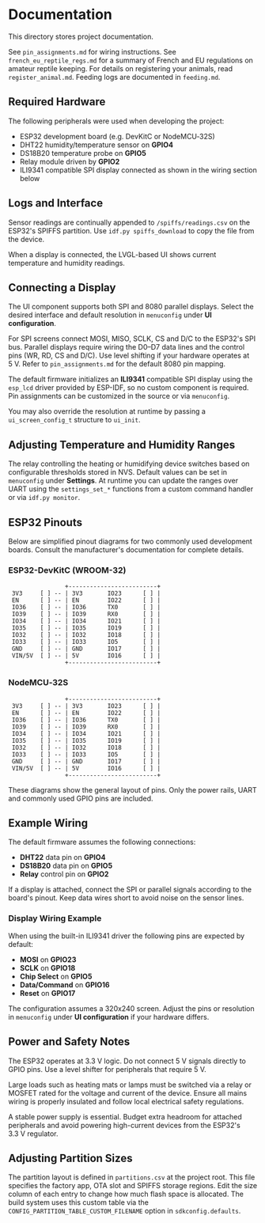 # Documentation

This directory stores project documentation.

See `pin_assignments.md` for wiring instructions. See `french_eu_reptile_regs.md` for a summary of French and EU regulations on amateur reptile keeping. For details on registering your animals, read `register_animal.md`.
Feeding logs are documented in `feeding.md`.

## Required Hardware

The following peripherals were used when developing the project:

- ESP32 development board (e.g. DevKitC or NodeMCU‑32S)
- DHT22 humidity/temperature sensor on **GPIO4**
- DS18B20 temperature probe on **GPIO5**
- Relay module driven by **GPIO2**
- ILI9341 compatible SPI display connected as shown in the wiring section below

## Logs and Interface

Sensor readings are continually appended to `/spiffs/readings.csv` on the
ESP32's SPIFFS partition. Use `idf.py spiffs_download` to copy the file from the
device.

When a display is connected, the LVGL-based UI shows current temperature and
humidity readings.

## Connecting a Display

The UI component supports both SPI and 8080 parallel displays. Select the
desired interface and default resolution in `menuconfig` under **UI
configuration**.

For SPI screens connect MOSI, MISO, SCLK, CS and D/C to the ESP32's SPI bus.
Parallel displays require wiring the D0–D7 data lines and the control pins
(WR, RD, CS and D/C). Use level shifting if your hardware operates at 5 V.
Refer to `pin_assignments.md` for the default 8080 pin mapping.

The default firmware initializes an **ILI9341** compatible SPI display using the
`esp_lcd` driver provided by ESP-IDF, so no custom component is required.
Pin assignments can be customized in the source or via `menuconfig`.

You may also override the resolution at runtime by passing a
`ui_screen_config_t` structure to `ui_init`.

## Adjusting Temperature and Humidity Ranges

The relay controlling the heating or humidifying device switches based on
configurable thresholds stored in NVS. Default values can be set in
`menuconfig` under **Settings**. At runtime you can update the ranges over
UART using the `settings_set_*` functions from a custom command handler or
via `idf.py monitor`.

## ESP32 Pinouts

Below are simplified pinout diagrams for two commonly used development boards. Consult the manufacturer's documentation for complete details.

### ESP32-DevKitC (WROOM-32)

```
                +-------------------------+
 3V3     [ ] -- | 3V3       IO23      [ ] |
 EN      [ ] -- | EN        IO22      [ ] |
 IO36    [ ] -- | IO36      TX0       [ ] |
 IO39    [ ] -- | IO39      RX0       [ ] |
 IO34    [ ] -- | IO34      IO21      [ ] |
 IO35    [ ] -- | IO35      IO19      [ ] |
 IO32    [ ] -- | IO32      IO18      [ ] |
 IO33    [ ] -- | IO33      IO5       [ ] |
 GND     [ ] -- | GND       IO17      [ ] |
 VIN/5V  [ ] -- | 5V        IO16      [ ] |
                +-------------------------+
```

### NodeMCU‑32S

```
                +-------------------------+
 3V3     [ ] -- | 3V3       IO23      [ ] |
 EN      [ ] -- | EN        IO22      [ ] |
 IO36    [ ] -- | IO36      TX0       [ ] |
 IO39    [ ] -- | IO39      RX0       [ ] |
 IO34    [ ] -- | IO34      IO21      [ ] |
 IO35    [ ] -- | IO35      IO19      [ ] |
 IO32    [ ] -- | IO32      IO18      [ ] |
 IO33    [ ] -- | IO33      IO5       [ ] |
 GND     [ ] -- | GND       IO17      [ ] |
 VIN/5V  [ ] -- | 5V        IO16      [ ] |
                +-------------------------+
```

These diagrams show the general layout of pins. Only the power rails, UART and commonly used GPIO pins are included.

## Example Wiring

The default firmware assumes the following connections:

- **DHT22** data pin on **GPIO4**
- **DS18B20** data pin on **GPIO5**
- **Relay** control pin on **GPIO2**

If a display is attached, connect the SPI or parallel signals according to the board's pinout. Keep data wires short to avoid noise on the sensor lines.

### Display Wiring Example

When using the built-in ILI9341 driver the following pins are expected by default:

- **MOSI** on **GPIO23**
- **SCLK** on **GPIO18**
- **Chip Select** on **GPIO5**
- **Data/Command** on **GPIO16**
- **Reset** on **GPIO17**

The configuration assumes a 320x240 screen. Adjust the pins or resolution in
`menuconfig` under **UI configuration** if your hardware differs.

## Power and Safety Notes

The ESP32 operates at 3.3 V logic. Do not connect 5 V signals directly to GPIO pins. Use a level shifter for peripherals that require 5 V.

Large loads such as heating mats or lamps must be switched via a relay or MOSFET rated for the voltage and current of the device. Ensure all mains wiring is properly insulated and follow local electrical safety regulations.

A stable power supply is essential. Budget extra headroom for attached peripherals and avoid powering high-current devices from the ESP32's 3.3 V regulator.

## Adjusting Partition Sizes

The partition layout is defined in `partitions.csv` at the project root. This file specifies the factory app, OTA slot and SPIFFS storage regions. Edit the size column of each entry to change how much flash space is allocated. The build system uses this custom table via the `CONFIG_PARTITION_TABLE_CUSTOM_FILENAME` option in `sdkconfig.defaults`.
